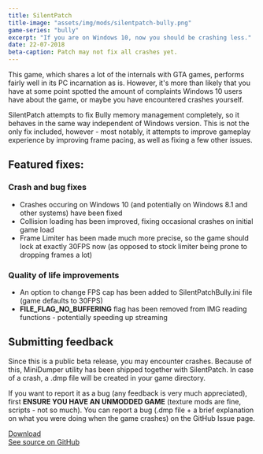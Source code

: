 ```yaml
---
title: SilentPatch
title-image: "assets/img/mods/silentpatch-bully.png"
game-series: "bully"
excerpt: "If you are on Windows 10, now you should be crashing less."
date: 22-07-2018
beta-caption: Patch may not fix all crashes yet.
---
```


This game, which shares a lot of the internals with GTA games, performs fairly well in its PC incarnation as is.
However, it's more than likely that you have at some point spotted the amount of complaints Windows 10
users have about the game, or maybe you have encountered crashes yourself.

SilentPatch attempts to fix Bully memory management completely, so it behaves in the same way independent
of Windows version. This is not the only fix included, however - most notably, it attempts to improve
gameplay experience by improving frame pacing, as well as fixing a few other issues.

## Featured fixes:
### Crash and bug fixes
* Crashes occuring on Windows 10 (and potentially on Windows 8.1 and other systems) have been fixed
* Collision loading has been improved, fixing occasional crashes on initial game load
* Frame Limiter has been made much more precise, so the game should lock at exactly 30FPS now
 (as opposed to stock limiter being prone to dropping frames a lot)

### Quality of life improvements
* An option to change FPS cap has been added to SilentPatchBully.ini file (game defaults to 30FPS)
* **FILE_FLAG_NO_BUFFERING** flag has been removed from IMG reading functions - potentially speeding up streaming


## Submitting feedback
Since this is a public beta release, you may encounter crashes. Because of this, MiniDumper utility has
been shipped together with SilentPatch. In case of a crash, a .dmp file will be created in your game directory.

If you want to report it as a bug (any feedback is very much appreciated), first **ENSURE YOU HAVE AN UNMODDED GAME**
(texture mods are fine, scripts - not so much). You can report a bug (.dmp file + a brief explanation on what
you were doing when the game crashes) on the GitHub Issue page.

<div class="container">
<div class="row form-group"><a href="https://github.com/CookiePLMonster/SilentPatchBully/releases/download/BUILD-2-TEST/SilentPatchBully.zip" class="btn btn-primary btn-lg" role="button">Download</a></div>
<div class="row form-group"><a href="https://github.com/CookiePLMonster/SilentPatchBully" class="btn btn-success btn-lg" role="button">See source on GitHub</a></div>
</div>